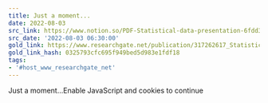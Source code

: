```yaml
---
title: Just a moment...
date: 2022-08-03
src_link: https://www.notion.so/PDF-Statistical-data-presentation-6fdd318578184df0ac6f469b5662646f
src_date: '2022-08-03 06:30:00'
gold_link: https://www.researchgate.net/publication/317262617_Statistical_data_presentation
gold_link_hash: 0325793cfc695f949bed5d983e1fdf18
tags:
- '#host_www_researchgate_net'
---
```



Just a moment...Enable JavaScript and cookies to continue